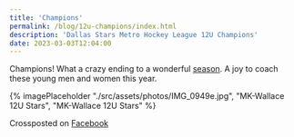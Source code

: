 ```yaml
---
title: 'Champions'
permalink: /blog/12u-champions/index.html
description: 'Dallas Stars Metro Hockey League 12U Champions'
date: 2023-03-03T12:04:00
---
```


Champions! What a crazy ending to a wonderful [season](https://starcenter.hockeyshift.com/stats#/33/standings?render=division&division_id=20442). A joy to coach these young men and women this year.

{% imagePlaceholder "./src/assets/photos/IMG_0949e.jpg", "MK-Wallace 12U Stars", "MK-Wallace 12U Stars" %}

Crossposted on [Facebook](https://www.facebook.com/ecrosstexas/posts/pfbid02FT6QqGUZ9pRQW7JHDgnxh6cPSnxxp8PpYYVcFiXZAyMfCuEoMhSmUWZUnwLnUizsl)

